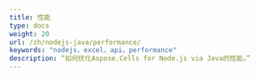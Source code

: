 ```yaml
---
title: 性能
type: docs
weight: 20
url: /zh/nodejs-java/performance/
keywords: "nodejs，excel，api，performance"
description: “如何优化Aspose.Cells for Node.js via Java的性能。”
---
```


